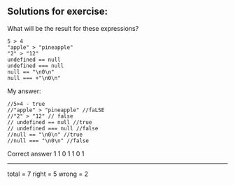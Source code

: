 ## Solutions for exercise:

What will be the result for these expressions?

    5 > 4
    "apple" > "pineapple"
    "2" > "12"
    undefined == null
    undefined === null
    null == "\n0\n"
    null === +"\n0\n"

My answer:

    //5>4 - true
    //"apple" > "pineapple" //faLSE
    //"2" > "12" // false
    // undefined == null //true
    // undefined === null //false
    //null == "\n0\n" //true
    //null === "\n0\n" //false

Correct answer
1
1
0
1
1
0
1

---
total = 7
right = 5
wrong = 2
